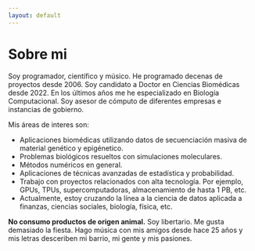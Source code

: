 ```yaml
---
layout: default
---
```


# Sobre mi

Soy programador, científico y músico. He programado decenas de proyectos desde 2006. Soy candidato a Doctor en Ciencias Biomédicas desde 2022. En los últimos años me he especializado en Biología Computacional. Soy asesor de cómputo de diferentes empresas e instancias de gobierno.

Mis áreas de interes son:

* Aplicaciones biomédicas utilizando datos de secuenciación masiva de material genético y epigénetico. 
* Problemas biológicos resueltos con simulaciones moleculares.
* Métodos numéricos en general.
* Aplicaciones de técnicas avanzadas de estadística y probabilidad.
* Trabajo con proyectos relacionados con alta tecnología. Por ejemplo, GPUs, TPUs, supercomputadoras, almacenamiento de hasta 1 PB, etc. 
* Actualmente, estoy cruzando la línea a la ciencia de datos aplicada a finanzas, ciencias sociales, biología, física, etc.

**No consumo productos de origen animal.** Soy libertario. Me gusta demasiado la fiesta. Hago música con mis amigos desde hace 25 años y mis letras desceriben mi barrio, mi gente y mis pasiones. 



